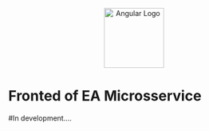 <p align="center">
  <a href="https://angular.io/" target="blank">
    <img src="https://angular.io/assets/images/logos/angular/angular.svg" width="120" alt="Angular Logo" />
  </a>
</p>

# Fronted of EA Microsservice

#In development....

